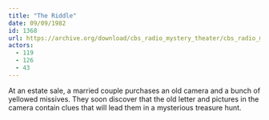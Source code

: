 ```yaml
---
title: "The Riddle"
date: 09/09/1982
id: 1368
url: https://archive.org/download/cbs_radio_mystery_theater/cbs_radio_mystery_theater-1351-1399.zip/cbs_radio_mystery_theater-1351-1399%2Fcbsrmt_1368_the_riddle.mp3
actors:
  - 119
  - 126
  - 43
---
```

At an estate sale, a married couple purchases an old camera and a bunch of yellowed missives. They soon discover that the old letter and pictures in the camera contain clues that will lead them in a mysterious treasure hunt.
